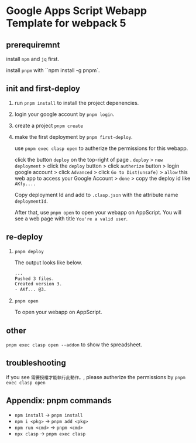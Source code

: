 # Google Apps Script Webapp Template for webpack 5

## prerequiremnt

install `npm` and `jq` first.

install `pnpm` with ``npm install -g pnpm`.

## init and first-deploy

1. run `pnpm install` to install the project depenencies.

2. login your google account by `pnpm login`.

3. create a project `pnpm create`

4. make the first deployment by `pnpm first-deploy`.

   use `pnpm exec clasp open` to autherize the permissions for this webapp.

   click the button `deploy` on the top-right of page . `deploy` > `new deployment` > click the `deploy` button > click `autherize` button > login google account > click `Advanced` > click `Go to Dist(unsafe)` > `allow` this web app to access your Google Account > `done` > copy the deploy id like `AKfy....`

   Copy deployment Id and add to `.clasp.json` with the attribute name `deploymentId`.

   After that, use `pnpm open` to open your webapp on AppScript.
   You will see a web page with title `You're a valid user`.

## re-deploy

1. `pnpm deploy`

   The output looks like below.

   ```bash
   ...
   Pushed 3 files.
   Created version 3.
   - AKf... @3.
   ```

2. `pnpm open`

   To open your webapp on AppScript.

## other

`pnpm exec clasp open --addon` to show the spreadsheet.

## troubleshooting

if you see `需要授權才能執行此動作。`, please autherize the permissions by `pnpm exec clasp open`

## Appendix: pnpm commands

- `npm install` → `pnpm install`
- `npm i <pkg>` → `pnpm add <pkg>`
- `npm run <cmd>` → `pnpm <cmd>`
- `npx clasp` → `pnpm exec clasp`
